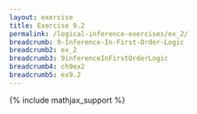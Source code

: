 ```yaml
---
layout: exercise
title: Exercise 9.2
permalink: /logical-inference-exercises/ex_2/
breadcrumb: 9-Inference-In-First-Order-Logic
breadcrumb2: ex_2
breadcrumb3: 9inferenceInFirstOrderLogic
breadcrumb4: ch9ex2
breadcrumb5: ex9.2
---
```


{% include mathjax_support %}


